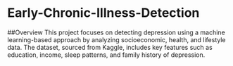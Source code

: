 # Early-Chronic-Illness-Detection

##Overview
This project focuses on detecting depression using a machine learning-based approach by analyzing socioeconomic, health, and lifestyle data. The dataset, sourced from Kaggle, includes key features such as education, income, sleep patterns, and family history of depression.
